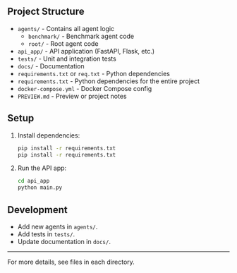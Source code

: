 ## Project Structure

- `agents/` - Contains all agent logic
  - `benchmark/` - Benchmark agent code
  - `root/` - Root agent code
- `api_app/` - API application (FastAPI, Flask, etc.)
- `tests/` - Unit and integration tests
- `docs/` - Documentation
- `requirements.txt` or `req.txt` - Python dependencies
- `requirements.txt` - Python dependencies for the entire project
- `docker-compose.yml` - Docker Compose config
- `PREVIEW.md` - Preview or project notes

## Setup

1. Install dependencies:
   ```sh
   pip install -r requirements.txt
   pip install -r requirements.txt
   ```
2. Run the API app:
   ```sh
   cd api_app
   python main.py
   ```

## Development

- Add new agents in `agents/`.
- Add tests in `tests/`.
- Update documentation in `docs/`.

---

For more details, see files in each directory.
